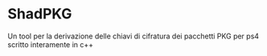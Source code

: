 # ShadPKG
Un tool per la derivazione delle chiavi di cifratura dei pacchetti PKG per ps4 scritto interamente in c++
